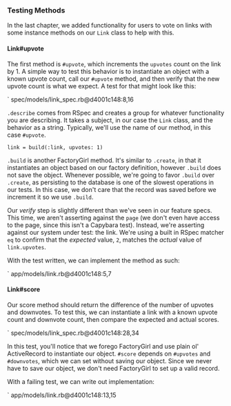 ### Testing Methods

In the last chapter, we added functionality for users to vote on links with some
instance methods on our `Link` class to help with this.

#### Link#upvote

The first method is `#upvote`, which increments the `upvotes` count on the
link by 1. A simple way to test this behavior is to instantiate an object with a
known upvote count, call our `#upvote` method, and then verify that the new
upvote count is what we expect. A test for that might look like this:

` spec/models/link_spec.rb@d4001c148:8,16

`.describe` comes from RSpec and creates a group for whatever functionality you
are describing. It takes a subject, in our case the `Link` class, and the
behavior as a string. Typically, we'll use the name of our method, in this case
`#upvote`.

```
link = build(:link, upvotes: 1)
```

`.build` is another FactoryGirl method. It's similar to `.create`, in that it
instantiates an object based on our factory definition, however `.build` does
not save the object. Whenever possible, we're going to favor `.build` over
`.create`, as persisting to the database is one of the slowest operations in our
tests. In this case, we don't care that the record was saved before we increment
it so we use `.build`.

Our _verify_ step is slightly different than we've seen in our feature specs.
This time, we aren't asserting against the `page` (we don't even have access to
the page, since this isn't a Capybara test). Instead, we're asserting against
our system under test: the link. We're using a built in RSpec matcher `eq` to
confirm that the *expected* value, `2`, matches the *actual* value of
`link.upvotes`.

With the test written, we can implement the method as such:

` app/models/link.rb@d4001c148:5,7

#### Link#score

Our score method should return the difference of the number of upvotes and
downvotes. To test this, we can instantiate a link with a known upvote count and
downvote count, then compare the expected and actual scores.

` spec/models/link_spec.rb@d4001c148:28,34

In this test, you'll notice that we forego FactoryGirl and use plain ol'
ActiveRecord to instantiate our object. `#score` depends on `#upvotes` and
`#downvotes`, which we can set without saving our object. Since we never have to
save our object, we don't need FactoryGirl to set up a valid record.

With a failing test, we can write out implementation:

` app/models/link.rb@d4001c148:13,15
